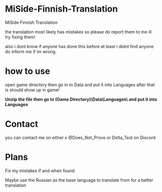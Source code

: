 # MiSide-Finnish-Translation

MiSide Finnish Translation

the translation most likely has mistakes so please do report them to me ill try fixing them!

also i dont know if anyone has done this before at least i didnt find anyone do inform me if im wrong.

# how to use 
open game directory then go in to Data and put it into Languages after that is should show up in game!

****Unzip the file then go to (Game Directory)\Data\Languages\ and put it into Languages****

# Contact
you can contact me on either x @Does_Not_Prove or Delta_Test on Discord

# Plans
Fix my mistakes if and when found

Maybe use the Russian as the base language to translate from for a better translation
